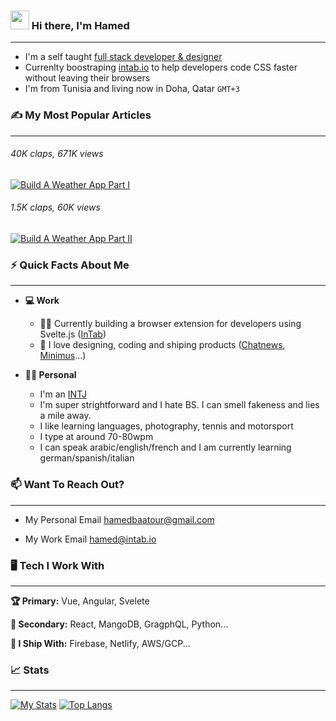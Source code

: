 <h3> <a href="#"><img width="30px" src="https://raw.githubusercontent.com/iampavangandhi/iampavangandhi/master/gifs/Hi.gif"></a> Hi there, I'm Hamed</h3>

___

- I'm a self taught <u>full stack developer & designer</u><br>
- Currenlty boostraping <a target="_blank" href="https://intab.io">intab.io</a> to help developers code CSS faster without leaving their browsers <br>
- I'm from Tunisia and living now in Doha, Qatar `GMT+3`




### ✍ My Most Popular Articles 
___

###### 40K claps, 671K views
<a target="_blank" href="https://hamedbaatour.medium.com/build-a-real-world-beautiful-web-app-with-angular-6-a-to-z-ultimate-guide-2018-part-i-e121dd1d55e"><img src="https://github-readme-medium-recent-article.vercel.app/medium/@hamedbaatour/1" alt="Build A Weather App Part I"></a>
###### 1.5K claps, 60K views
<a target="_blank" href="https://hamedbaatour.medium.com/build-a-real-world-beautiful-web-app-with-angular-8-the-ultimate-guide-2019-part-ii-fe70852b2d6d"><img src="https://github-readme-medium-recent-article.vercel.app/medium/@hamedbaatour/0" alt="Build A Weather App Part II"></a>



### ⚡ Quick Facts About Me
___

- **💻 Work**

  - 👷‍♀️ Currently building a browser extension for developers using Svelte.js (<a target="_blank" href="https://intab.io">InTab</a>)
  - 🚀 I love designing, coding and shiping products (<a target="_blank" href="https://newschatters-landing.web.app">Chatnews</a>, <a target="_blank" href="https://minimus-weather.web.app">Minimus</a>...)

- **🙋‍♂️ Personal**

  - I'm an <a target="_blank" href="https://www.16personalities.com/intj-personality">INTJ</a>
  - I'm super strightforward and I hate BS. I can smell fakeness and lies a mile away.
  - I like learning languages, photography, tennis and motorsport
  - I type at around 70-80wpm
  - I can speak arabic/english/french and I am currently learning german/spanish/italian




### 📫 Want To Reach Out?
___

- My Personal Email <a target="_blank" href="mailto:hamedbaatour@gmail.com">hamedbaatour@gmail.com</a>

- My Work Email <a target="_blank" href="mailto:hamedbaatour@gmail.com">hamed@intab.io</a>




### 🖥 Tech I Work With
___

**🏆 Primary:** Vue, Angular, Svelete

**🥈 Secondary:** React, MangoDB, GragphQL, Python...

**🚢 I Ship With:** Firebase, Netlify, AWS/GCP...




### 📈 Stats
___

[![My Stats](https://github-readme-stats.vercel.app/api?username=hamedbaatour&show_icons=true&hide_border=true&title_color=fe6287&icon_color=fe6287&text_color=ffffff&bg_color=0a192f&count_private=true)](https://github.com/hamedbaatour?tab=repositories)
[![Top Langs](https://github-readme-stats.vercel.app/api/top-langs/?username=hamedbaatour&layout=compact&show_icons=true&hide_border=true&title_color=fe6287&icon_color=fe6287&text_color=ffffff&bg_color=0a192f)](https://github.com/hamedbaatour?tab=repositories)

